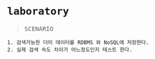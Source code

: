 # `laboratory`

<samp>

> SCENARIO

</samp>

```
1. 검색가능한 더미 데이터를 RDBMS 와 NoSQL에 저장한다.
2. 실제 검색 속도 차이가 어느정도인지 테스트 한다.
```
